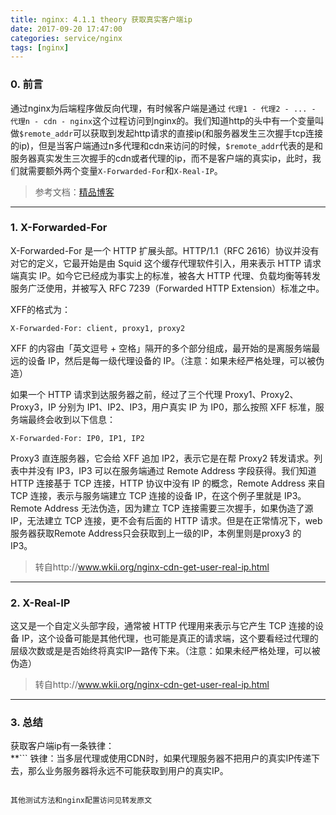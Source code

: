 ```yaml
---
title: nginx: 4.1.1 theory 获取真实客户端ip
date: 2017-09-20 17:47:00
categories: service/nginx
tags: [nginx]
---
```


### 0. 前言
通过nginx为后端程序做反向代理，有时候客户端是通过 `代理1 - 代理2 - ... - 代理n - cdn - nginx`这个过程访问到nginx的。我们知道http的头中有一个变量叫做`$remote_addr`可以获取到发起http请求的直接ip(和服务器发生三次握手tcp连接的ip)，但是当客户端通过n多代理和cdn来访问的时候，`$remote_addr`代表的是和服务器真实发生三次握手的cdn或者代理的ip，而不是客户端的真实ip，此时，我们就需要额外两个变量`X-Forwarded-For`和`X-Real-IP`。
> 参考文档：[精品博客](http://www.wkii.org/nginx-cdn-get-user-real-ip.html)

---

### 1. X-Forwarded-For
X-Forwarded-For 是一个 HTTP 扩展头部。HTTP/1.1（RFC 2616）协议并没有对它的定义，它最开始是由 Squid 这个缓存代理软件引入，用来表示 HTTP 请求端真实 IP。如今它已经成为事实上的标准，被各大 HTTP 代理、负载均衡等转发服务广泛使用，并被写入 RFC 7239（Forwarded HTTP Extension）标准之中。

XFF的格式为：
```
X-Forwarded-For: client, proxy1, proxy2
```
XFF 的内容由「英文逗号 + 空格」隔开的多个部分组成，最开始的是离服务端最远的设备 IP，然后是每一级代理设备的 IP。（注意：如果未经严格处理，可以被伪造）

如果一个 HTTP 请求到达服务器之前，经过了三个代理 Proxy1、Proxy2、Proxy3，IP 分别为 IP1、IP2、IP3，用户真实 IP 为 IP0，那么按照 XFF 标准，服务端最终会收到以下信息：
```
X-Forwarded-For: IP0, IP1, IP2
```
Proxy3 直连服务器，它会给 XFF 追加 IP2，表示它是在帮 Proxy2 转发请求。列表中并没有 IP3，IP3 可以在服务端通过 Remote Address 字段获得。我们知道 HTTP 连接基于 TCP 连接，HTTP 协议中没有 IP 的概念，Remote Address 来自 TCP 连接，表示与服务端建立 TCP 连接的设备 IP，在这个例子里就是 IP3。Remote Address 无法伪造，因为建立 TCP 连接需要三次握手，如果伪造了源 IP，无法建立 TCP 连接，更不会有后面的 HTTP 请求。但是在正常情况下，web服务器获取Remote Address只会获取到上一级的IP，本例里则是proxy3 的 IP3。
> 转自http://www.wkii.org/nginx-cdn-get-user-real-ip.html

---

### 2. X-Real-IP
这又是一个自定义头部字段，通常被 HTTP 代理用来表示与它产生 TCP 连接的设备 IP，这个设备可能是其他代理，也可能是真正的请求端，这个要看经过代理的层级次数或是是否始终将真实IP一路传下来。（注意：如果未经严格处理，可以被伪造）
> 转自http://www.wkii.org/nginx-cdn-get-user-real-ip.html

---

### 3. 总结
获取客户端ip有一条铁律：  
**```
铁律：当多层代理或使用CDN时，如果代理服务器不把用户的真实IP传递下去，那么业务服务器将永远不可能获取到用户的真实IP。
```**

其他测试方法和nginx配置访问见转发原文
